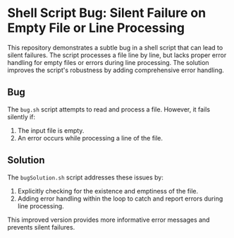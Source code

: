 # Shell Script Bug: Silent Failure on Empty File or Line Processing

This repository demonstrates a subtle bug in a shell script that can lead to silent failures. The script processes a file line by line, but lacks proper error handling for empty files or errors during line processing. The solution improves the script's robustness by adding comprehensive error handling.

## Bug
The `bug.sh` script attempts to read and process a file. However, it fails silently if:

1. The input file is empty.
2. An error occurs while processing a line of the file. 

## Solution
The `bugSolution.sh` script addresses these issues by:

1. Explicitly checking for the existence and emptiness of the file.
2. Adding error handling within the loop to catch and report errors during line processing. 

This improved version provides more informative error messages and prevents silent failures.